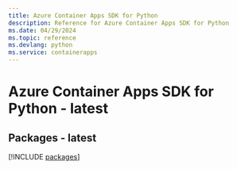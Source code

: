 ```yaml
---
title: Azure Container Apps SDK for Python
description: Reference for Azure Container Apps SDK for Python
ms.date: 04/29/2024
ms.topic: reference
ms.devlang: python
ms.service: containerapps
---
```

# Azure Container Apps SDK for Python - latest
## Packages - latest
[!INCLUDE [packages](container-apps-index.md)]